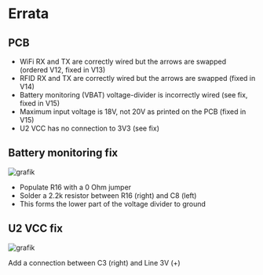 # Errata

## PCB
- WiFi RX and TX are correctly wired but the arrows are swapped (ordered V12, fixed in V13)
- RFID RX and TX are correctly wired but the arrows are swapped (fixed in V14)
- Battery monitoring (VBAT) voltage-divider is incorrectly wired (see fix, fixed in V15)
- Maximum input voltage is 18V, not 20V as printed on the PCB (fixed in V15)
- U2 VCC has no connection to 3V3 (see fix)

## Battery monitoring fix
![grafik](https://user-images.githubusercontent.com/2276327/200320227-e426e829-cfee-409f-a398-1cd14c8d96ec.png)

- Populate R16 with a 0 Ohm jumper
- Solder a 2.2k resistor between R16 (right) and C8 (left)
- This forms the lower part of the voltage divider to ground

## U2 VCC fix
![grafik](https://user-images.githubusercontent.com/2276327/200915252-758bc5fe-7f1c-4e91-b0d9-88175599ad9d.png)

Add a connection between C3 (right) and Line 3V (+)
